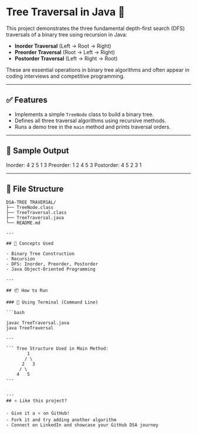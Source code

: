 # Tree Traversal in Java 🌳

This project demonstrates the three fundamental depth-first search (DFS) traversals of a binary tree using recursion in Java:

- **Inorder Traversal** (Left → Root → Right)
- **Preorder Traversal** (Root → Left → Right)
- **Postorder Traversal** (Left → Right → Root)

These are essential operations in binary tree algorithms and often appear in coding interviews and competitive programming.

---

## ✅ Features

- Implements a simple `TreeNode` class to build a binary tree.
- Defines all three traversal algorithms using recursive methods.
- Runs a demo tree in the `main` method and prints traversal orders.

---

## 🧪 Sample Output

Inorder: 4 2 5 1 3
Preorder: 1 2 4 5 3
Postorder: 4 5 2 3 1

---

## 📁 File Structure

```
DSA-TREE TRAVERSAL/
├── TreeNode.class
├── TreeTraversal.class
├── TreeTraversal.java
└── README.md

---

## 📌 Concepts Used

- Binary Tree Construction
- Recursion
- DFS: Inorder, Preorder, Postorder
- Java Object-Oriented Programming

---

## 📦 How to Run

### 🔧 Using Terminal (Command Line)

```bash

javac TreeTraversal.java
java TreeTraversal

---

``` Tree Structure Used in Main Method:
        1
       / \
      2   3
     / \
    4   5
---


---
## ⭐ Like this project?

- Give it a ⭐ on GitHub!
- Fork it and try adding another algorithm
- Connect on LinkedIn and showcase your GitHub DSA journey
